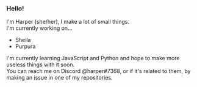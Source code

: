 ### Hello!
I'm Harper (she/her), I make a lot of small things.  
I'm currently working on...  
- Sheila
- Purpura

I'm currently learning JavaScript and Python and hope to make more useless things with it soon.  
You can reach me on Discord @harper#7368, or if it's related to them, by making an issue in one of my repositories.  

